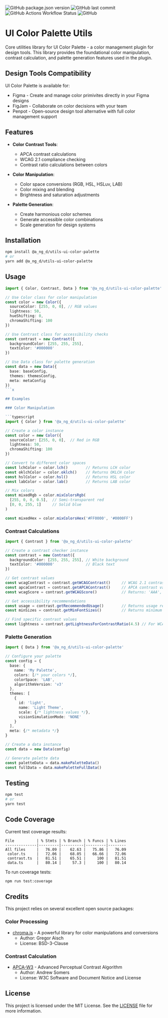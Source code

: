 ![GitHub package.json version](https://img.shields.io/github/package-json/v/a-ng-d/utils-ui-color-palette?color=informational) ![GitHub last commit](https://img.shields.io/github/last-commit/a-ng-d/utils-ui-color-palette?color=informational) ![GitHub Actions Workflow Status](https://img.shields.io/github/actions/workflow/status/a-ng-d/utils-ui-color-palette/npm.yml?label=npm)
![GitHub](https://img.shields.io/github/license/a-ng-d/utils-ui-color-palette?color=informational)

# UI Color Palette Utils

Core utilities library for UI Color Palette - a color management plugin for design tools. This library provides the foundational color manipulation, contrast calculation, and palette generation features used in the plugin.

## Design Tools Compatibility

UI Color Palette is available for:

- Figma - Create and manage color primivites directly in your Figma designs
- FigJam - Collaborate on color decisions with your team
- Penpot - Open-source design tool alternative with full color management support

## Features

- **Color Contrast Tools**:

  - APCA contrast calculations
  - WCAG 2.1 compliance checking
  - Contrast ratio calculations between colors

- **Color Manipulation**:

  - Color space conversions (RGB, HSL, HSLuv, LAB)
  - Color mixing and blending
  - Brightness and saturation adjustments

- **Palette Generation**:
  - Create harmonious color schemes
  - Generate accessible color combinations
  - Scale generation for design systems

## Installation

```bash
npm install @a_ng_d/utils-ui-color-palette
# or
yarn add @a_ng_d/utils-ui-color-palette
```

## Usage

```typescript
import { Color, Contrast, Data } from '@a_ng_d/utils-ui-color-palette'

// Use Color class for color manipulation
const color = new Color({
  sourceColor: [255, 0, 0], // RGB values
  lightness: 50,
  hueShifting: 0,
  chromaShifting: 100
})

// Use Contrast class for accessibility checks
const contrast = new Contrast({
  backgroundColor: [255, 255, 255],
  textColor: '#000000'
})

// Use Data class for palette generation
const data = new Data({
  base: baseConfig,
  themes: themesConfig,
  meta: metaConfig
})
```x

## Examples

### Color Manipulation

```typescript
import { Color } from '@a_ng_d/utils-ui-color-palette'

// Create a color instance
const color = new Color({
  sourceColor: [255, 0, 0],  // Red in RGB
  lightness: 50,
  chromaShifting: 100
})

// Convert to different color spaces
const lchColor = color.lch()        // Returns LCH color
const oklchColor = color.oklch()    // Returns OKLCH color
const hslColor = color.hsl()        // Returns HSL color
const labColor = color.lab()        // Returns LAB color

// Mix colors
const mixedRgb = color.mixColorsRgb(
  [255, 0, 0, 0.5],  // Semi-transparent red
  [0, 0, 255, 1]     // Solid blue
)

const mixedHex = color.mixColorsHex('#FF0000', '#0000FF')
```

### Contrast Calculations

```typescript
import { Contrast } from '@a_ng_d/utils-ui-color-palette'

// Create a contrast checker instance
const contrast = new Contrast({
  backgroundColor: [255, 255, 255], // White background
  textColor: '#000000'              // Black text
})

// Get contrast values
const wcagContrast = contrast.getWCAGContrast()     // WCAG 2.1 contrast ratio
const apcaContrast = contrast.getAPCAContrast()     // APCA contrast value
const wcagScore = contrast.getWCAGScore()           // Returns: 'AAA', 'AA', or 'A'

// Get accessibility recommendations
const usage = contrast.getRecommendedUsage()        // Returns usage recommendation
const minSizes = contrast.getMinFontSizes()         // Returns minimum font sizes

// Find specific contrast values
const lightness = contrast.getLightnessForContrastRatio(4.5) // For WCAG AA
```

### Palette Generation

```typescript
import { Data } from '@a_ng_d/utils-ui-color-palette'

// Configure your palette
const config = {
  base: {
    name: 'My Palette',
    colors: [/* your colors */],
    colorSpace: 'LAB',
    algorithmVersion: 'v3'
  },
  themes: [
    {
      id: 'light',
      name: 'Light Theme',
      scale: {/* lightness values */},
      visionSimulationMode: 'NONE'
    }
  ],
  meta: {/* metadata */}
}

// Create a data instance
const data = new Data(config)

// Generate palette data
const paletteData = data.makePaletteData()
const fullData = data.makePaletteFullData()
```

## Testing

```bash
npm test
# or
yarn test
```

## Code Coverage

Current test coverage results:

```
File          | % Stmts | % Branch | % Funcs | % Lines
--------------|---------|----------|---------|--------
All files     |   76.09 |    62.63 |   75.86 |   76.09
 color.ts     |   72.06 |    68.05 |   66.66 |   72.06
 contrast.ts  |   81.51 |    65.51 |     100 |   81.51
 data.ts      |   80.14 |     57.3 |     100 |   80.14
```

To run coverage tests:

```bash
npm run test:coverage
```

## Credits

This project relies on several excellent open source packages:

### Color Processing

- [chroma.js](https://gka.github.io/chroma.js/) - A powerful library for color manipulations and conversions
  - Author: Gregor Aisch
  - License: BSD-3-Clause

### Contrast Calculation

- [APCA-W3](https://github.com/Myndex/SAPC-APCA) - Advanced Perceptual Contrast Algorithm
  - Author: Andrew Somers
  - License: W3C Software and Document Notice and License

## License

This project is licensed under the MIT License. See the [LICENSE](LICENSE) file for more information.
